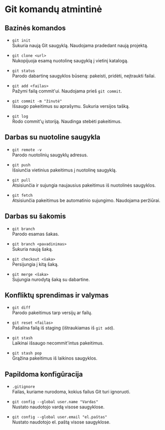 # Git komandų atmintinė

## Bazinės komandos

- `git init`  
  Sukuria naują Git saugyklą. Naudojama pradedant naują projektą.

- `git clone <url>`  
  Nukopijuoja esamą nuotolinę saugyklą į vietinį katalogą.

- `git status`  
  Parodo dabartinę saugyklos būseną: pakeisti, pridėti, neįtraukti failai.

- `git add <failas>`  
  Pažymi failą commit'ui. Naudojama prieš `git commit`.

- `git commit -m "žinutė"`  
  Išsaugo pakeitimus su aprašymu. Sukuria versijos tašką.

- `git log`  
  Rodo commit'ų istoriją. Naudinga stebėti pakeitimus.

## Darbas su nuotoline saugykla

- `git remote -v`  
  Parodo nuotolinių saugyklų adresus.

- `git push`  
  Išsiunčia vietinius pakeitimus į nuotolinę saugyklą.

- `git pull`  
  Atsisiunčia ir sujungia naujausius pakeitimus iš nuotolinės saugyklos.

- `git fetch`  
  Atsisiunčia pakeitimus be automatinio sujungimo. Naudojama peržiūrai.

## Darbas su šakomis

- `git branch`  
  Parodo esamas šakas.

- `git branch <pavadinimas>`  
  Sukuria naują šaką.

- `git checkout <šaka>`  
  Persijungia į kitą šaką.

- `git merge <šaka>`  
  Sujungia nurodytą šaką su dabartine.

## Konfliktų sprendimas ir valymas

- `git diff`  
  Parodo pakeitimus tarp versijų ar failų.

- `git reset <failas>`  
  Pašalina failą iš staging (ištraukiamas iš `git add`).

- `git stash`  
  Laikinai išsaugo necommit'intus pakeitimus.

- `git stash pop`  
  Grąžina pakeitimus iš laikinos saugyklos.

## Papildoma konfigūracija

- `.gitignore`  
  Failas, kuriame nurodoma, kokius failus Git turi ignoruoti.

- `git config --global user.name "Vardas"`  
  Nustato naudotojo vardą visose saugyklose.

- `git config --global user.email "el.paštas"`  
  Nustato naudotojo el. paštą visose saugyklose.
